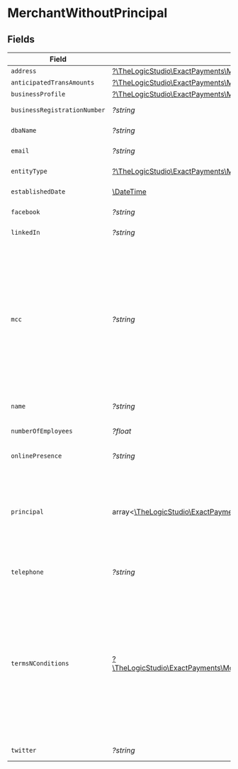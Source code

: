 # MerchantWithoutPrincipal


## Fields

| Field                                                                                                                                                                                                                                                     | Type                                                                                                                                                                                                                                                      | Required                                                                                                                                                                                                                                                  | Description                                                                                                                                                                                                                                               | Example                                                                                                                                                                                                                                                   |
| --------------------------------------------------------------------------------------------------------------------------------------------------------------------------------------------------------------------------------------------------------- | --------------------------------------------------------------------------------------------------------------------------------------------------------------------------------------------------------------------------------------------------------- | --------------------------------------------------------------------------------------------------------------------------------------------------------------------------------------------------------------------------------------------------------- | --------------------------------------------------------------------------------------------------------------------------------------------------------------------------------------------------------------------------------------------------------- | --------------------------------------------------------------------------------------------------------------------------------------------------------------------------------------------------------------------------------------------------------- |
| `address`                                                                                                                                                                                                                                                 | [?\TheLogicStudio\ExactPayments\Models\Shared\UpdatableAddress](../../Models/Shared/UpdatableAddress.md)                                                                                                                                                  | :heavy_minus_sign:                                                                                                                                                                                                                                        | N/A                                                                                                                                                                                                                                                       |                                                                                                                                                                                                                                                           |
| `anticipatedTransAmounts`                                                                                                                                                                                                                                 | [?\TheLogicStudio\ExactPayments\Models\Shared\UpdatableAnticipatedTransAmounts](../../Models/Shared/UpdatableAnticipatedTransAmounts.md)                                                                                                                  | :heavy_minus_sign:                                                                                                                                                                                                                                        | N/A                                                                                                                                                                                                                                                       |                                                                                                                                                                                                                                                           |
| `businessProfile`                                                                                                                                                                                                                                         | [?\TheLogicStudio\ExactPayments\Models\Shared\UpdatableBusinessProfile](../../Models/Shared/UpdatableBusinessProfile.md)                                                                                                                                  | :heavy_minus_sign:                                                                                                                                                                                                                                        | N/A                                                                                                                                                                                                                                                       |                                                                                                                                                                                                                                                           |
| `businessRegistrationNumber`                                                                                                                                                                                                                              | *?string*                                                                                                                                                                                                                                                 | :heavy_minus_sign:                                                                                                                                                                                                                                        | Tax identifier of the Business.                                                                                                                                                                                                                           | 888596928                                                                                                                                                                                                                                                 |
| `dbaName`                                                                                                                                                                                                                                                 | *?string*                                                                                                                                                                                                                                                 | :heavy_minus_sign:                                                                                                                                                                                                                                        | Doing Business As Name.                                                                                                                                                                                                                                   | Acme Trading                                                                                                                                                                                                                                              |
| `email`                                                                                                                                                                                                                                                   | *?string*                                                                                                                                                                                                                                                 | :heavy_minus_sign:                                                                                                                                                                                                                                        | Contact Email of the Business.                                                                                                                                                                                                                            | business-email@acmecorp.com                                                                                                                                                                                                                               |
| `entityType`                                                                                                                                                                                                                                              | [?\TheLogicStudio\ExactPayments\Models\Shared\MerchantWithoutPrincipalEntityType](../../Models/Shared/MerchantWithoutPrincipalEntityType.md)                                                                                                              | :heavy_minus_sign:                                                                                                                                                                                                                                        | Entity Type of the Business.                                                                                                                                                                                                                              | LLC                                                                                                                                                                                                                                                       |
| `establishedDate`                                                                                                                                                                                                                                         | [\DateTime](https://www.php.net/manual/en/class.datetime.php)                                                                                                                                                                                             | :heavy_minus_sign:                                                                                                                                                                                                                                        | Business Established Date.                                                                                                                                                                                                                                | 2021-07-21T16:24:22.678Z                                                                                                                                                                                                                                  |
| `facebook`                                                                                                                                                                                                                                                | *?string*                                                                                                                                                                                                                                                 | :heavy_minus_sign:                                                                                                                                                                                                                                        | Facebook link of the Business.                                                                                                                                                                                                                            | www.facebook.com/acmecorp                                                                                                                                                                                                                                 |
| `linkedIn`                                                                                                                                                                                                                                                | *?string*                                                                                                                                                                                                                                                 | :heavy_minus_sign:                                                                                                                                                                                                                                        | LinkedIn link of the Business.                                                                                                                                                                                                                            | www.linkedin.com/in/acmecorp                                                                                                                                                                                                                              |
| `mcc`                                                                                                                                                                                                                                                     | *?string*                                                                                                                                                                                                                                                 | :heavy_minus_sign:                                                                                                                                                                                                                                        | The [Merchant Category Codes](/operations/listMerchantCategoryCodes) of the Organization or Account. Prohibited or high-risk MCC codes are identified by Exact and are marked accordingly. Prohibited accounts are immediately declined while onboarding. | 1761                                                                                                                                                                                                                                                      |
| `name`                                                                                                                                                                                                                                                    | *?string*                                                                                                                                                                                                                                                 | :heavy_minus_sign:                                                                                                                                                                                                                                        | The Name of the Business.                                                                                                                                                                                                                                 | Acme Corp                                                                                                                                                                                                                                                 |
| `numberOfEmployees`                                                                                                                                                                                                                                       | *?float*                                                                                                                                                                                                                                                  | :heavy_minus_sign:                                                                                                                                                                                                                                        | Number of Employees of the Business.                                                                                                                                                                                                                      | 100                                                                                                                                                                                                                                                       |
| `onlinePresence`                                                                                                                                                                                                                                          | *?string*                                                                                                                                                                                                                                                 | :heavy_minus_sign:                                                                                                                                                                                                                                        | Website URL of the Business.                                                                                                                                                                                                                              | www.acmecorp.com                                                                                                                                                                                                                                          |
| `principal`                                                                                                                                                                                                                                               | array<[\TheLogicStudio\ExactPayments\Models\Shared\MerchantWithoutPrincipalPrincipal](../../Models/Shared/MerchantWithoutPrincipalPrincipal.md)>                                                                                                          | :heavy_minus_sign:                                                                                                                                                                                                                                        | The details for the Principal owner(s) of the Business. This field will always be an empty array since this endpoint doesn't support listing of all Principals.                                                                                           | []                                                                                                                                                                                                                                                        |
| `telephone`                                                                                                                                                                                                                                               | *?string*                                                                                                                                                                                                                                                 | :heavy_minus_sign:                                                                                                                                                                                                                                        | Telephone Number of the Business.                                                                                                                                                                                                                         | 2255441120                                                                                                                                                                                                                                                |
| `termsNConditions`                                                                                                                                                                                                                                        | [?\TheLogicStudio\ExactPayments\Models\Shared\MerchantWithoutPrincipalTermsNConditions](../../Models/Shared/MerchantWithoutPrincipalTermsNConditions.md)                                                                                                  | :heavy_minus_sign:                                                                                                                                                                                                                                        | Whether the Organization or Account has agreed to the Terms and Conditions. This field will be available in response only when the termsNConditions were sent to exact payments when the Onboarding Application was created.                              |                                                                                                                                                                                                                                                           |
| `twitter`                                                                                                                                                                                                                                                 | *?string*                                                                                                                                                                                                                                                 | :heavy_minus_sign:                                                                                                                                                                                                                                        | Twitter link of the Business.                                                                                                                                                                                                                             | www.twitter.com/acmecorp                                                                                                                                                                                                                                  |
